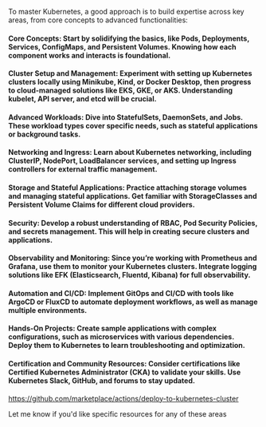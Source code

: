 To master Kubernetes, a good approach is to build expertise across key areas, from core concepts to advanced functionalities:

#### Core Concepts: Start by solidifying the basics, like Pods, Deployments, Services, ConfigMaps, and Persistent Volumes. Knowing how each component works and interacts is foundational.

#### Cluster Setup and Management: Experiment with setting up Kubernetes clusters locally using Minikube, Kind, or Docker Desktop, then progress to cloud-managed solutions like EKS, GKE, or AKS. Understanding kubelet, API server, and etcd will be crucial.

#### Advanced Workloads: Dive into StatefulSets, DaemonSets, and Jobs. These workload types cover specific needs, such as stateful applications or background tasks.

#### Networking and Ingress: Learn about Kubernetes networking, including ClusterIP, NodePort, LoadBalancer services, and setting up Ingress controllers for external traffic management.

#### Storage and Stateful Applications: Practice attaching storage volumes and managing stateful applications. Get familiar with StorageClasses and Persistent Volume Claims for different cloud providers.

#### Security: Develop a robust understanding of RBAC, Pod Security Policies, and secrets management. This will help in creating secure clusters and applications.

#### Observability and Monitoring: Since you’re working with Prometheus and Grafana, use them to monitor your Kubernetes clusters. Integrate logging solutions like EFK (Elasticsearch, Fluentd, Kibana) for full observability.

#### Automation and CI/CD: Implement GitOps and CI/CD with tools like ArgoCD or FluxCD to automate deployment workflows, as well as manage multiple environments.

#### Hands-On Projects: Create sample applications with complex configurations, such as microservices with various dependencies. Deploy them to Kubernetes to learn troubleshooting and optimization.

#### Certification and Community Resources: Consider certifications like Certified Kubernetes Administrator (CKA) to validate your skills. Use Kubernetes Slack, GitHub, and forums to stay updated.

https://github.com/marketplace/actions/deploy-to-kubernetes-cluster

Let me know if you'd like specific resources for any of these areas
